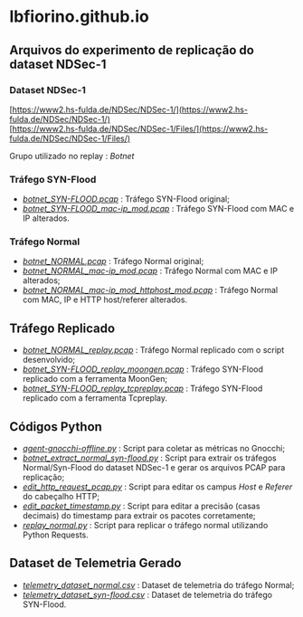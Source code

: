 # lbfiorino.github.io

## Arquivos do experimento de replicação do dataset NDSec-1

### Dataset NDSec-1
[https://www2.hs-fulda.de/NDSec/NDSec-1/](https://www2.hs-fulda.de/NDSec/NDSec-1/)  
[https://www2.hs-fulda.de/NDSec/NDSec-1/Files/](https://www2.hs-fulda.de/NDSec/NDSec-1/Files/)  

Grupo utilizado no replay : *Botnet*

### Tráfego SYN-Flood
 - *[botnet_SYN-FLOOD.pcap](replay-ndsec1/botnet_SYN-FLOOD.pcap)* : Tráfego SYN-Flood original;
 - *[botnet_SYN-FLOOD_mac-ip_mod.pcap](replay-ndsec1/botnet_SYN-FLOOD_mac-ip_mod.pcap)* : Tráfego SYN-Flood com MAC e IP alterados.
 
### Tráfego Normal
 - *[botnet_NORMAL.pcap](replay-ndsec1/botnet_NORMAL.pcap)* : Tráfego Normal original;
 - *[botnet_NORMAL_mac-ip_mod.pcap](replay-ndsec1/botnet_NORMAL_mac-ip_mod.pcap)* : Tráfego Normal com MAC e IP alterados;
 - *[botnet_NORMAL_mac-ip_mod_httphost_mod.pcap](replay-ndsec1/botnet_NORMAL_mac-ip_mod_httphost_mod.pcap)* : Tráfego Normal com MAC, IP e HTTP host/referer alterados.


## Tráfego Replicado
 - *[botnet_NORMAL_replay.pcap](botnet_NORMAL_replay.pcap)* : Tráfego Normal replicado com o script desenvolvido;
 - *[botnet_SYN-FLOOD_replay_moongen.pcap](botnet_SYN-FLOOD_replay_moongen.pcap)* : Tráfego SYN-Flood replicado com a ferramenta MoonGen;
 - *[botnet_SYN-FLOOD_replay_tcpreplay.pcap](botnet_SYN-FLOOD_replay_tcpreplay.pcap)* : Tráfego SYN-Flood replicado com a ferramenta Tcpreplay.


## Códigos Python
 - *[agent-gnocchi-offline.py](agent-gnocchi-offline.py)* : Script para coletar as métricas no Gnocchi;
 - *[botnet_extract_normal_syn-flood.py](botnet_extract_normal_syn-flood.py)* : Script para extrair os tráfegos Normal/Syn-Flood do dataset NDSec-1 e gerar os arquivos PCAP para replicação;
 - *[edit_http_request_pcap.py](edit_http_request_pcap.py)* : Script para editar os campus *Host* e *Referer* do cabeçalho HTTP;
 - *[edit_packet_timestamp.py](edit_packet_timestamp.py)* : Script para editar a precisão (casas decimais) do timestamp para extrair os pacotes corretamente;
 - *[replay_normal.py](replay_normal.py)* : Script para replicar o tráfego normal utilizando Python Requests.


## Dataset de Telemetria Gerado
 - *[telemetry_dataset_normal.csv](telemetry_dataset_normal.csv)* : Dataset de telemetria do tráfego Normal;
 - *[telemetry_dataset_syn-flood.csv](telemetry_dataset_syn-flood.csv)* : Dataset de telemetria do tráfego SYN-Flood.
